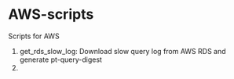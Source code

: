 # AWS-scripts
Scripts for AWS

1. get_rds_slow_log: Download slow query log from AWS RDS and generate pt-query-digest
2. 
